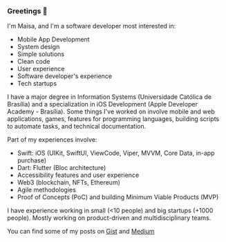 ### Greetings 🖖

I'm Maisa, and I'm a software developer most interested in:
- Mobile App Development
- System design
- Simple solutions
- Clean code
- User experience
- Software developer's experience
- Tech startups

I have a major degree in Information Systems (Universidade Católica de Brasília) and a specialization in iOS Development (Apple Developer Academy - Brasília). Some things I've worked on involve mobile and web applications, games, features for programming languages, building scripts to automate tasks, and technical documentation.

Part of my experiences involve:
- Swift: iOS (UIKit, SwiftUI, ViewCode, Viper, MVVM, Core Data, in-app purchase)
- Dart: Flutter (Bloc architecture)
- Accessibility features and user experience
- Web3 (blockchain, NFTs, Ethereum)
- Agile methodologies
- Proof of Concepts (PoC) and building Minimum Viable Products (MVP)
  
I have experience working in small (<10 people) and big startups (+1000 people). Mostly working on product-driven and multidisciplinary teams.

You can find some of my posts on [Gist](https://gist.github.com/MaisaMilena) and [Medium](https://medium.com/@maisa.milena)

